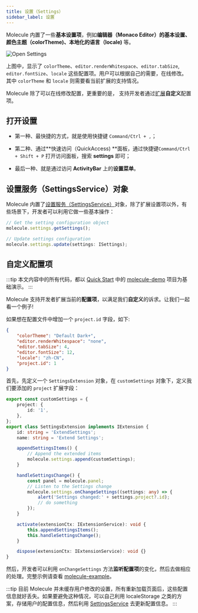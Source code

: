 ```yaml
---
title: 设置（Settings）
sidebar_label: 设置
---
```


Molecule 内置了一些**基本设置项**，例如**编辑器（Monaco Editor）**的基本设置、**颜色主题（colorTheme)**、本**地化的语言（locale)** 等。

![Open Settings](/img/guides/extend-settings.png)

上图中，显示了 `colorTheme`、`editor.renderWhitespace`、`editor.tabSize`, `editor.fontSize`、`locale` 这些配置项。用户可以根据自己的需要，在线修改。其中 `colorTheme` 和 `locale` 则需要看当前扩展的支持情况。

Molecule 除了可以在线修改配置，更重要的是， 支持开发者通过[扩展](./extension.md)**自定义**配置项。

## 打开设置

-   第一种、最快捷的方式，就是使用快捷键 `Command/Ctrl + ,`；

-   第二种、通过**快速访问（QuickAccess) **面板，通过快捷键`Command/Ctrl + Shift + P` 打开访问面板，搜索 **settings** 即可；
-   最后一种、就是通过访问 **ActivityBar** 上的**设置菜单**。

## 设置服务（SettingsService）对象

Molecule 内置了[设置服务（SettingsService）](../api/interfaces/molecule.ISettingsService)对象，除了扩展设置项以外，有些场景下，开发者可以利用它做一些基本操作：

```ts
// Get the setting configuration object
molecule.settings.getSettings();

// Update settings configuration
molecule.settings.update(settings: ISettings);

```

## 自定义配置项

:::tip
本文内容中的所有代码，都以 [Quick Start](../quick-start) 中的 [molecule-demo](https://github.com/DTStack/molecule-examples/tree/main/packages/molecule-demo) 项目为基础演示。
:::

Molecule 支持开发者扩展当前的**配置项**，以满足我们**自定义**的诉求。让我们一起看一个例子!

如果想在配置文件中增加一个 `project.id` 字段，如下:

```json
{
    "colorTheme": "Default Dark+",
    "editor.renderWhitespace": "none",
    "editor.tabSize": 4,
    "editor.fontSize": 12,
    "locale": "zh-CN",
    "project.id": 1
}
```

首先，先定义一个 `SettingsExtension` 对象，在 `customSettings` 对象下，定义我们要添加的 `project` 扩展字段：

```ts
export const customSettings = {
    project: {
        id: '1',
    },
};
export class SettingsExtension implements IExtension {
    id: string = 'ExtendSettings';
    name: string = 'Extend Settings';

    appendSettingsItems() {
        // Append the extended items
        molecule.settings.append(customSettings);
    }

    handleSettingsChange() {
        const panel = molecule.panel;
        // Listen to the Settings change
        molecule.settings.onChangeSettings((settings: any) => {
            alert('Settings changed:' + settings.project?.id);
            // do something
        });
    }

    activate(extensionCtx: IExtensionService): void {
        this.appendSettingsItems();
        this.handleSettingsChange();
    }

    dispose(extensionCtx: IExtensionService): void {}
}
```

然后，开发者可以利用 `onChangeSettings` 方法**监听配置项**的变化，然后去做相应的处理。完整示例请查看 [molecule-example](https://github.com/DTStack/molecule-examples/tree/main/packages/molecule-demo/src/extensions/settings)。

:::tip
目前 Molecule 并未缓存用户修改的设置，所有重新加载页面后，这些配置信息就好丢失。如果要避免这种情况，可以自己利用 localeStorage 之类的方案，存储用户的配置信息，然后利用 [SettingsService](../api/interfaces/molecule.ISettingsService) 去更新配置信息。
:::
